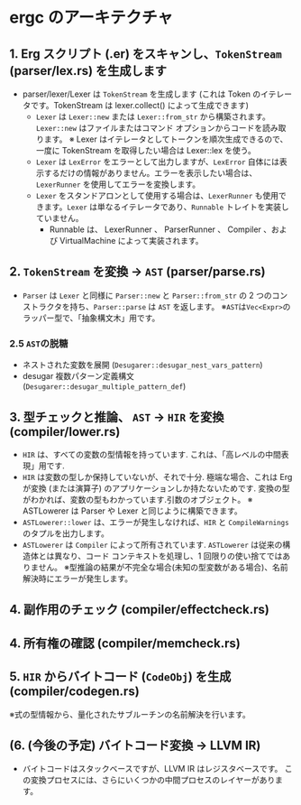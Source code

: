 # ergc のアーキテクチャ

## 1. Erg スクリプト (.er) をスキャンし、`TokenStream` (parser/lex.rs) を生成します

* parser/lexer/Lexer は `TokenStream` を生成します (これは Token のイテレータです。TokenStream は lexer.collect() によって生成できます)
  * `Lexer` は `Lexer::new` または `Lexer::from_str` から構築されます。`Lexer::new` はファイルまたはコマンド オプションからコードを読み取ります。
  ※ Lexer はイテレータとしてトークンを順次生成できるので、一度に TokenStream を取得したい場合は Lexer::lex を使う。
  * `Lexer` は `LexError` をエラーとして出力しますが、`LexError` 自体には表示するだけの情報がありません。エラーを表示したい場合は、`LexerRunner` を使用してエラーを変換します。
  * `Lexer` をスタンドアロンとして使用する場合は、`LexerRunner` も使用できます。`Lexer` は単なるイテレータであり、`Runnable` トレイトを実装していません。
    * Runnable は、 LexerRunner 、 ParserRunner 、 Compiler 、および VirtualMachine によって実装されます。

## 2. `TokenStream` を変換 -> `AST` (parser/parse.rs)

* `Parser` は `Lexer` と同様に `Parser::new` と `Parser::from_str` の 2 つのコンストラクタを持ち、`Parser::parse` は `AST` を返します。
※`AST`は`Vec<Expr>`のラッパー型で、「抽象構文木」用です。

### 2.5 `AST`の脱糖

* ネストされた変数を展開 (`Desugarer::desugar_nest_vars_pattern`)
* desugar 複数パターン定義構文 (`Desugarer::desugar_multiple_pattern_def`)

## 3. 型チェックと推論、 `AST` -> `HIR` を変換 (compiler/lower.rs)

* `HIR` は、すべての変数の型情報を持っています. これは、「高レベルの中間表現」用です.
* `HIR` は変数の型しか保持していないが、それで十分. 極端な場合、これは Erg が変換 (または演算子) のアプリケーションしか持たないためです. 変換の型がわかれば、変数の型もわかっています.引数のオブジェクト。
※ ASTLowerer は Parser や Lexer と同じように構築できます。
* `ASTLowerer::lower` は、エラーが発生しなければ、`HIR` と `CompileWarnings` のタプルを出力します。
* `ASTLowerer` は `Compiler` によって所有されています. `ASTLowerer` は従来の構造体とは異なり、コード コンテキストを処理し、1 回限りの使い捨てではありません。
※型推論の結果が不完全な場合(未知の型変数がある場合)、名前解決時にエラーが発生します。

## 4. 副作用のチェック (compiler/effectcheck.rs)

## 4. 所有権の確認 (compiler/memcheck.rs)

## 5. `HIR` からバイトコード (`CodeObj`) を生成 (compiler/codegen.rs)

※式の型情報から、量化されたサブルーチンの名前解決を行います。

## (6. (今後の予定) バイトコード変換 -> LLVM IR)

* バイトコードはスタックベースですが、LLVM IR はレジスタベースです。
  この変換プロセスには、さらにいくつかの中間プロセスのレイヤーがあります。